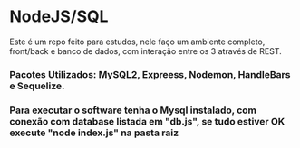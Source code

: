 <h1> NodeJS/SQL</h1>
<p>Este é um repo feito para estudos, nele faço um ambiente completo, front/back e banco de dados, com interação entre os 3 através de REST.</p>
<h3> Pacotes Utilizados: MySQL2, Expreess, Nodemon, HandleBars e Sequelize.</h3>
<h3> Para executar o software tenha o Mysql instalado, com conexão com  database listada em "db.js", se tudo estiver OK execute "node index.js" na pasta raiz</h3>